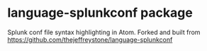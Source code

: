 # language-splunkconf package

Splunk conf file syntax highlighting in Atom.
Forked and built from https://github.com/thejeffreystone/language-splunkconf
